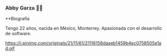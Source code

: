 ### Abby Garza 👋✨ 


**Biografia

Tengo 22 años, nacida en México, Monterrey. Apasionada con el desarrollo de software.

https://i.pinimg.com/originals/21/11/61/21116158daaeb1459b4ec0758505e1ad.gif
